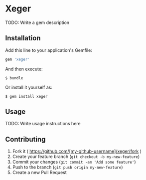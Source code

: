 # Xeger

TODO: Write a gem description

## Installation

Add this line to your application's Gemfile:

```ruby
gem 'xeger'
```

And then execute:

    $ bundle

Or install it yourself as:

    $ gem install xeger

## Usage

TODO: Write usage instructions here

## Contributing

1. Fork it ( https://github.com/[my-github-username]/xeger/fork )
2. Create your feature branch (`git checkout -b my-new-feature`)
3. Commit your changes (`git commit -am 'Add some feature'`)
4. Push to the branch (`git push origin my-new-feature`)
5. Create a new Pull Request
